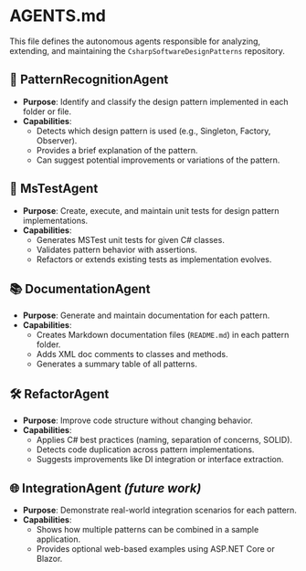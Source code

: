 # AGENTS.md

This file defines the autonomous agents responsible for analyzing, extending, and maintaining the `CsharpSoftwareDesignPatterns` repository.

## 🎨 PatternRecognitionAgent

- **Purpose**: Identify and classify the design pattern implemented in each folder or file.
- **Capabilities**:
  - Detects which design pattern is used (e.g., Singleton, Factory, Observer).
  - Provides a brief explanation of the pattern.
  - Can suggest potential improvements or variations of the pattern.

## 🧪 MsTestAgent

- **Purpose**: Create, execute, and maintain unit tests for design pattern implementations.
- **Capabilities**:
  - Generates MSTest unit tests for given C# classes.
  - Validates pattern behavior with assertions.
  - Refactors or extends existing tests as implementation evolves.

## 📚 DocumentationAgent

- **Purpose**: Generate and maintain documentation for each pattern.
- **Capabilities**:
  - Creates Markdown documentation files (`README.md`) in each pattern folder.
  - Adds XML doc comments to classes and methods.
  - Generates a summary table of all patterns.

## 🛠️ RefactorAgent

- **Purpose**: Improve code structure without changing behavior.
- **Capabilities**:
  - Applies C# best practices (naming, separation of concerns, SOLID).
  - Detects code duplication across pattern implementations.
  - Suggests improvements like DI integration or interface extraction.

## 🌐 IntegrationAgent *(future work)*

- **Purpose**: Demonstrate real-world integration scenarios for each pattern.
- **Capabilities**:
  - Shows how multiple patterns can be combined in a sample application.
  - Provides optional web-based examples using ASP.NET Core or Blazor.

